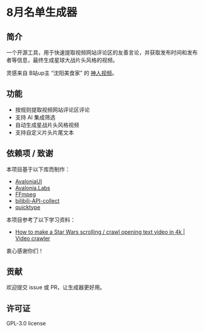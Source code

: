 # 8月名单生成器

## 简介
一个开源工具，用于快速提取视频网站评论区的友善言论，并获取发布时间和发布者等信息，最终生成星球大战片头风格的视频。

灵感来自 B站up主 “沈阳美食家” 的 [神人视频](https://www.bilibili.com/video/BV1c1a3zPEH1/)。

## 功能

* 按规则提取视频网站评论区评论
* 支持 AI 集成筛选
* 自动生成星战片头风格视频
* 支持自定义片头片尾文本

## 依赖项 / 致谢
本项目基于以下库而制作：
- [AvaloniaUI](https://avaloniaui.net/)
- [Avalonia.Labs](https://github.com/AvaloniaUI/Avalonia.Labs)
- [FFmpeg](https://github.com/FFmpeg/FFmpeg)
- [bilibili-API-collect](https://github.com/SocialSisterYi/bilibili-API-collect)
- [quicktype](https://github.com/glideapps/quicktype)

本项目参考了以下学习资料：
- [How to make a Star Wars scrolling / crawl opening text video in 4k | Video crawler](https://www.youtube.com/watch?v=ee-p815fLYM&ab_channel=TheFFMPEGguy)

衷心感谢你们！

## 贡献
欢迎提交 issue 或 PR，让生成器更好用。

## 许可证
GPL-3.0 license
